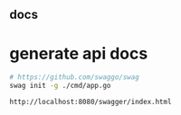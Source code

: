 ## docs

# generate api docs

```bash
# https://github.com/swaggo/swag
swag init -g ./cmd/app.go

http://localhost:8080/swagger/index.html
```

